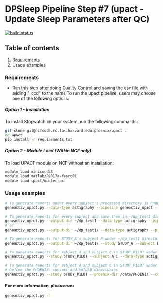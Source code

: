 DPSleep Pipeline Step #7 (upact - Update Sleep Parameters after QC)
=========
[![build status](https://ncfcode.rc.fas.harvard.edu/phoenix/upact/badges/master/build.svg)](https://ncfcode.rc.fas.harvard.edu/phoenix/upact/commits/master)

## Table of contents
1. [Requirements](#requirements)
2. [Usage examples](#usage-examples)

### Requirements
- Run this step after doing Quality Control and saving the csv file with adding "_qcd" to the name
To run the upact pipeline, users may choose one of the following options:

##### Option 1 - Installation

To install Stopwatch on your system, run the following commands:
```bash
git clone git@ncfcode.rc.fas.harvard.edu:phoenix/upact .
cd upact
pip install -r requirements.txt
```

##### Option 2 - Module Load (Within NCF only)

To load UPACT module on NCF without an installation:
```bash
module load miniconda3
module load matlab/R2017a-fasrc01
module load upact/master-ncf
```

### Usage examples

```bash
# To generate reports under every subject's processed directory in PHOENIX
geneactiv_upact.py --data-type actigraphy --pipeline geneactiv_upact --data-dir GENERAL

# To generate reports for every subject and save them in ~/dp_test1 directory
geneactiv_upact.py --output-dir ~/dp_test1 --data-type actigraphy --pipeline geneactiv_upact --data-dir GENERAL
# or
geneactiv_upact.py --output-dir ~/dp_test1/ --data-type actigraphy --pipeline geneactiv_upact --data-dir GENERAL

# To generate reports for STUDY_A's subject B under ~/dp_test1 directory
geneactiv_upact.py --output-dir ~/dp_test1/ --study STUDY_A --subject B --data-type actigraphy --pipeline geneactiv_upact --data-dir GENERAL

# To generate reports for subject A and subject C in STUDY_PILOT under their processed folders
geneactiv_upact.py --study STUDY_PILOT --subject A C --data-type actigraphy --pipeline geneactiv_upact --data-dir GENERAL

# To generate reports for subject A and subject C in STUDY_PILOT under their processed folders
# Define the PHOENIX, consent and MATLAB directories 
geneactiv_upact.py --study STUDY_PILOT --phoenix-dir /data/PHOENIX --consent-dir /data/PHOENIX/GENERAL --mtl-dir MATLAB_DIRECTORY --subject A C --data-type actigraphy --pipeline geneactiv_upact --data-dir GENERAL
```

#### For more information, please run:
```bash
geneactiv_upact.py -h
```
